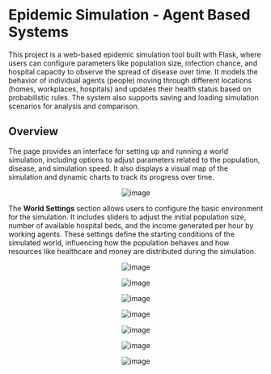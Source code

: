 # Epidemic Simulation - Agent Based Systems

This project is a web-based epidemic simulation tool built with Flask, where users can configure parameters like population size, infection chance, and hospital capacity to observe the spread of disease over time. It models the behavior of individual agents (people) moving through different locations (homes, workplaces, hospitals) and updates their health status based on probabilistic rules. The system also supports saving and loading simulation scenarios for analysis and comparison.



## Overview
The page provides an interface for setting up and running a world simulation, including options to adjust parameters related to the population, disease, and simulation speed. It also displays a visual map of the simulation and dynamic charts to track its progress over time.


<p align="center">
  <img src="https://github.com/user-attachments/assets/29a0c765-4791-4834-920a-6fc08d27e573" alt="image">
</p>

The **World Settings** section allows users to configure the basic environment for the simulation.
It includes sliders to adjust the initial population size, number of available hospital beds, and the income generated per hour by working agents.
These settings define the starting conditions of the simulated world, influencing how the population behaves and how resources like healthcare and money are distributed during the simulation.

<p align="center">
  <img src="https://github.com/user-attachments/assets/35b3f5db-2689-4ee3-87bc-b923bc98bdc5" alt="image">
</p>

<p align="center">
  <img src="https://github.com/user-attachments/assets/bf3bd98c-b802-45dc-ac84-6193908c3aed" alt="image">
</p>

<p align="center">
  <img src="https://github.com/user-attachments/assets/7578a5e4-2011-45e8-abb8-9b0126857985" alt="image">
</p>

<p align="center">
  <img src="https://github.com/user-attachments/assets/ba0f157d-3281-4bcb-ae2b-f2c584e6e2f4" alt="image">
</p>

<p align="center">
  <img src="https://github.com/user-attachments/assets/f05bfa59-dfe9-496e-9bea-3e52121c30dd" alt="image">
</p>

<p align="center">
  <img src="https://github.com/user-attachments/assets/1bdb7317-fabc-4dad-95f7-7ad4e0cd908b" alt="image">
</p>

<p align="center">
  <img src="https://github.com/user-attachments/assets/ed841f25-e67c-4328-bacf-f5f2182d176e" alt="image">
</p>

